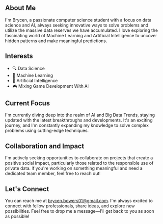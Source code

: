 ## About Me

I'm Brycen, a passionate computer science student with a focus on data science and AI, always seeking innovative ways to solve problems and utilize the massive data reserves we have accumulated. I love exploring the fascinating world of Machine Learning and Artificial Intelligence to uncover hidden patterns and make meaningful predictions.

## Interests

- 🔍 Data Science
- 🤖 Machine Learning
- 🧠 Artificial Intelligence
- 🎮 Mixing Game Development With AI

## Current Focus

I'm currently diving deep into the realm of AI and Big Data Trends, staying updated with the latest breakthroughs and developments. It's an exciting journey, and I'm constantly expanding my knowledge to solve complex problems using cutting-edge techniques.

## Collaboration and Impact

I'm actively seeking opportunities to collaborate on projects that create a positive social impact, particularly those related to the responsible use of private data. If you're working on something meaningful and need a dedicated team member, feel free to reach out!

## Let's Connect

You can reach me at brycen.bowers01@gmail.com. I'm always excited to connect with fellow professionals, share ideas, and explore new possibilities. Feel free to drop me a message—I'll get back to you as soon as possible!

<!---
BrycenAB/BrycenAB is a ✨ special ✨ repository because its `README.md` (this file) appears on your GitHub profile.
You can click the Preview link to take a look at your changes.
--->
